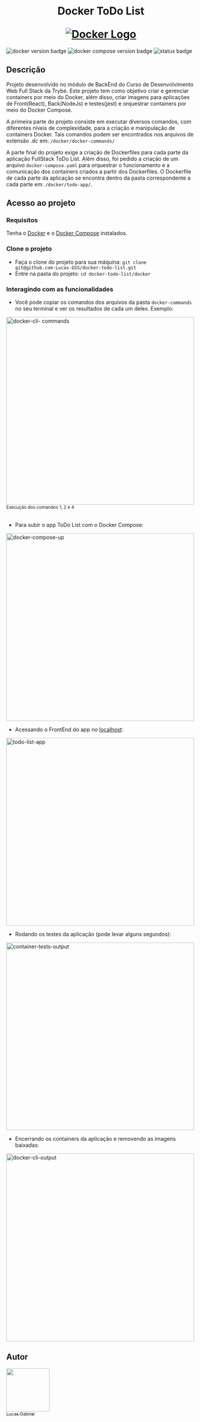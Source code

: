 <h1 align="center">
  <p align="center">Docker ToDo List</p>
  <a href="https://www.docker.com/" target="_blank"/>
    <img src="https://cdn.iconscout.com/icon/free/png-512/free-docker-10-1175197.png?f=avif&w=256" alt="Docker Logo">
  </a>
</h1>

<p>
  <img src="https://img.shields.io/badge/Docker-version%2024.0.1-blue" alt="docker version badge">
  <img src="https://img.shields.io/badge/Docker--Compose-version%202.5.0-orange" alt="docker compose version badge">
  <img src="https://img.shields.io/badge/Status-Conclu%C3%ADdo-green" alt="status badge">
</p>

## Descrição
Projeto desenvolvido no módulo de BackEnd do Curso de Desenvolvimento Web Full Stack da Trybe. Este projeto tem como objetivo criar e gerenciar containers por meio do Docker, além disso, criar imagens para aplicações de Front(React), Back(NodeJs) e testes(jest) e orquestrar containers por meio do Docker Compose.

A primeira parte do projeto consiste em executar diversos comandos, com diferentes níveis de complexidade, para a criação e manipulação de containers Docker. Tais comandos podem ser encontrados nos arquivos de extensão .dc em: `/docker/docker-commands/`

A parte final do projeto exige a criação de Dockerfiles para cada parte da aplicação FullStack ToDo List. Além disso, foi pedido a criação de um arquivo `docker-compose.yaml` para orquestrar o funcionamento e a comunicação dos containers criados a partir dos Dockerfiles. O Dockerfile de cada parte da aplicação se encontra dentro da pasta correspondente a cada parte em: `/docker/todo-app/`.

## Acesso ao projeto
### Requisitos
Tenha o [Docker](https://docs.docker.com/engine/install/) e o [Docker Compose](https://docs.docker.com/compose/install/) instalados.

### Clone o projeto
- Faça o clone do projeto para sua máquina: `git clone git@github.com:Lucas-GSS/docker-todo-list.git`
- Entre na pasta do projeto: `cd docker-todo-list/docker`
### Interagindo com as funcionalidades
- Você pode copiar os comandos dos arquivos da pasta `docker-commands` no seu terminal e ver os resultados de cada um deles. Exemplo:

<div>
   <img src="https://github.com/Lucas-GSS/docker-todo-list/assets/84993564/a3d54faa-6c5e-4d09-9c0f-c04156d678de" alt="docker-cli-    commands" width="500px">
  <br>
  <sub align="center">Execução dos comandos 1, 2 e 4</sub>
</div> <br>

- Para subir o app ToDo List com o Docker Compose:

<div>
 <img src="https://github.com/Lucas-GSS/docker-todo-list/assets/84993564/7ae3716f-32f6-4a69-8909-e6b5ae160c02" alt="docker-compose-up" width="500px">
</div>

- Acessando o FrontEnd do app no [localhost](http://localhost:3000):

<div>
   <img src="https://github.com/Lucas-GSS/docker-todo-list/assets/84993564/3313b037-efb5-4709-ad7e-deb4c54eb697" alt="todo-list-app" width="500px">
</div>

- Rodando os testes da aplicação (pode levar alguns segundos):
<div>
  <img src="https://github.com/Lucas-GSS/docker-todo-list/assets/84993564/757a9bf6-21c1-4f96-935d-fef4de229828" alt="container-tests-output" width="500px">
</div>

- Encerrando os containers da aplicação e removendo as imagens baixadas:
<div>
  <img src="https://github.com/Lucas-GSS/docker-todo-list/assets/84993564/db188222-28d8-49d7-9069-6931fe1fa979" alt="docker-cli-output" width="500px">
</div>

## Autor
[<img src="https://avatars.githubusercontent.com/u/84993564?v=4" width=115><br><sub>Lucas Gabriel</sub>](https://github.com/Lucas-GSS)
  
